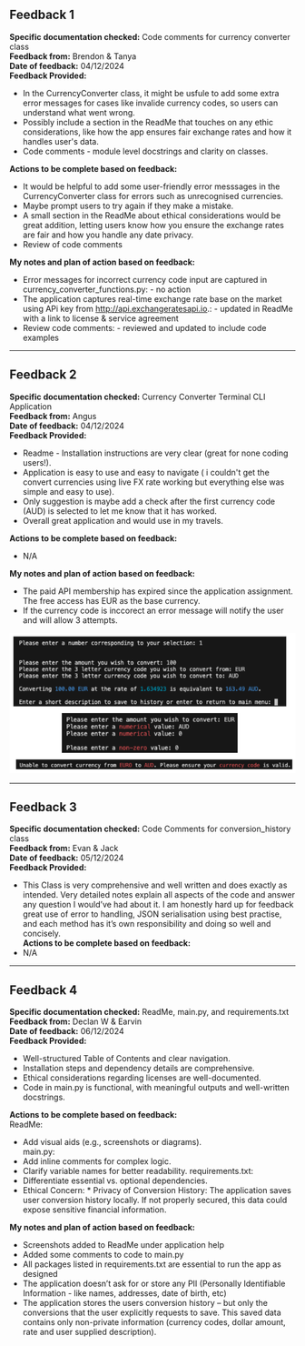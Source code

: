 ## Feedback 1

**Specific documentation checked:** Code comments for currency converter class    
**Feedback from:** Brendon & Tanya      
**Date of feedback:** 04/12/2024     
**Feedback Provided:**     
- In the CurrencyConverter class, it might be usfule to add some extra error messages for cases like invalide currency codes, so users can understand what went wrong.  
- Possibly include a section in the ReadMe that touches on any ethic considerations, like how the app ensures fair exchange rates and how it handles user's data.  
- Code comments - module level docstrings and clarity on classes.

**Actions to be complete based on feedback:**    
- It would be helpful to add some user-friendly error messsages in the CurrencyConverter class for errors such as unrecognised currencies. 
- Maybe prompt users to try again if they make a mistake.  
- A small section in the ReadMe about ethical considerations would be great addition, letting users know how you ensure the exchange rates are fair and how you handle any date privacy.  
- Review of code comments

**My notes and plan of action based on feedback:**  
- Error messages for incorrect currency code input are captured in currency_converter_functions.py: - no action  
- The application captures real-time exchange rate base on the market using APi key from http://api.exchangeratesapi.io.: - updated in ReadMe with a link to license & service agreement   
- Review code comments: - reviewed and updated to include code examples   

---

## Feedback 2  

**Specific documentation checked:** Currency Converter Terminal CLI Application    
**Feedback from:** Angus   
**Date of feedback:** 04/12/2024     
**Feedback Provided:**     
- Readme - Installation instructions are very clear (great for none coding users!).    
- Application is easy to use and easy to navigate ( i couldn't get the convert currencies using live FX rate working but everything else was simple and easy to use).    
- Only suggestion is maybe add a check after the first currency code (AUD) is selected to let me know that it has worked.    
- Overall great application and would use in my travels.      

**Actions to be complete based on feedback:**    
- N/A

**My notes and plan of action based on feedback:**  
- The paid API membership has expired since the application assignment. The free access has EUR as the base currency.  
- If the currency code is inccorect an error message will notify the user and will allow 3 attempts.  

![screenshot for currency code error](../screenshots/convert_with_live_rate.png)

---

## Feedback 3

**Specific documentation checked:** Code Comments for conversion_history class  
**Feedback from:** Evan & Jack    
**Date of feedback:** 05/12/2024   
**Feedback Provided:** 
- This Class is very comprehensive and well written and does exactly as intended. Very detailed notes explain all aspects of the code and answer any question I would’ve had about it. I am honestly hard up for feedback great use of error to handling, JSON serialisation using best practise, and each method has it’s own responsibility and doing so well and concisely.   
**Actions to be complete based on feedback:**  
- N/A

--- 

## Feedback 4

**Specific documentation checked:** ReadMe, main.py, and requirements.txt    
**Feedback from:** Declan W & Earvin     
**Date of feedback:** 06/12/2024  
**Feedback Provided:**   
- Well-structured Table of Contents and clear navigation.
- Installation steps and dependency details are comprehensive.
- Ethical considerations regarding licenses are well-documented.
- Code in main.py is functional, with meaningful outputs and well-written docstrings.

**Actions to be complete based on feedback:**  
ReadMe:  
- Add visual aids (e.g., screenshots or diagrams).  
main.py:  
- Add inline comments for complex logic.  
- Clarify variable names for better readability.
requirements.txt:
- Differentiate essential vs. optional dependencies.  
- Ethical Concern: * Privacy of Conversion History: The application saves user conversion history locally. If not properly secured, this data could expose sensitive financial information.

**My notes and plan of action based on feedback:**
- Screenshots added to ReadMe under application help    
- Added some comments to code to main.py   
- All packages listed in requirements.txt are essential to run the app as designed  
- The application doesn’t ask for or store any PII (Personally Identifiable Information - like names, addresses, date of birth, etc)  
- The application stores the users conversion history – but only the conversions that the user explicitly requests to save. This saved data contains only non-private information (currency codes, dollar amount, rate and user supplied description).

